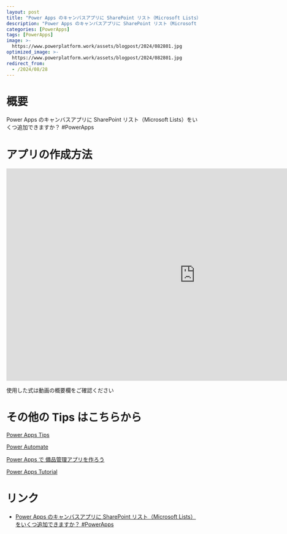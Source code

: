 ```yaml
---
layout: post
title: "Power Apps のキャンバスアプリに SharePoint リスト（Microsoft Lists）をいくつ追加できますか？ #PowerApps"
description: "Power Apps のキャンバスアプリに SharePoint リスト（Microsoft Lists）をいくつ追加できますか？ #PowerAppsを動画で分かりやすく解説"
categories: [PowerApps]
tags: [PowerApps]
image: >-
  https://www.powerplatform.work/assets/blogpost/2024/082801.jpg
optimized_image: >-
  https://www.powerplatform.work/assets/blogpost/2024/082801.jpg
redirect_from:
  - /2024/08/28
---
```



#  概要

Power Apps のキャンバスアプリに SharePoint リスト（Microsoft Lists）をいくつ追加できますか？ #PowerApps


# アプリの作成方法

<iframe width="983" height="553" src="https://www.youtube.com/embed/V87ijY5LLVc" title="YouTube video player" frameborder="0" allow="accelerometer; autoplay; clipboard-write; encrypted-media; gyroscope; picture-in-picture" allowfullscreen></iframe>


使用した式は動画の概要欄をご確認ください


# その他の Tips はこちらから

[Power Apps Tips](https://www.youtube.com/watch?v=VrAQf3JQ7yM&list=PLVhFi1fb3DqakSLVMn22DDcySXh9jtzi- )


[Power Automate](https://www.youtube.com/watch?v=-YnJYT0ASEM&list=PLVhFi1fb3Dqbzic6GieqnLFgD3aTj-eHA)


[Power Apps で 備品管理アプリを作ろう](https://www.youtube.com/playlist?list=PLVhFi1fb3DqZM3HKb8Hea6XEL96990Fyn)


[Power Apps Tutorial](https://www.youtube.com/playlist?list=PLVhFi1fb3DqalxpL974VvAJvV4iWoSbe_)


# リンク


- [Power Apps のキャンバスアプリに SharePoint リスト（Microsoft Lists）をいくつ追加できますか？ #PowerApps](https://www.youtube.com/watch?v=V87ijY5LLVc)

